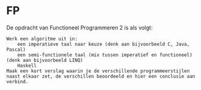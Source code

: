 # FP
De opdracht van Functioneel Programmeren 2 is als volgt:

    Werk een algoritme uit in:
        een imperatieve taal naar keuze (denk aan bijvoorbeeld C, Java, Pascal)
        een semi-functionele taal (mix tussen imperatief en functioneel) (denk aan bijvoorbeeld LINQ)
        Haskell
    Maak een kort verslag waarin je de verschillende programmeerstijlen naast elkaar zet, de verschillen beoordeeld en hier een conclusie aan verbind.